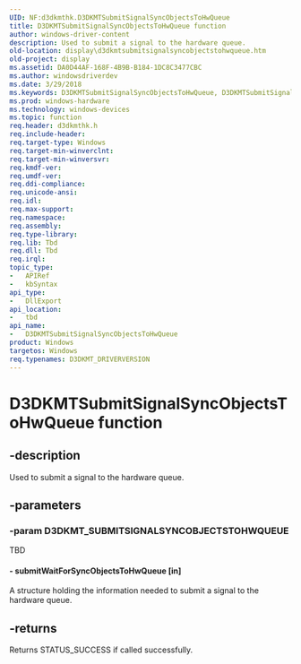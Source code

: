 ```yaml
---
UID: NF:d3dkmthk.D3DKMTSubmitSignalSyncObjectsToHwQueue
title: D3DKMTSubmitSignalSyncObjectsToHwQueue function
author: windows-driver-content
description: Used to submit a signal to the hardware queue.
old-location: display\d3dkmtsubmitsignalsyncobjectstohwqueue.htm
old-project: display
ms.assetid: DA0D44AF-168F-4B9B-B184-1DC8C3477CBC
ms.author: windowsdriverdev
ms.date: 3/29/2018
ms.keywords: D3DKMTSubmitSignalSyncObjectsToHwQueue, D3DKMTSubmitSignalSyncObjectsToHwQueue function [Display Devices], d3dkmthk/D3DKMTSubmitSignalSyncObjectsToHwQueue, display.d3dkmtsubmitsignalsyncobjectstohwqueue
ms.prod: windows-hardware
ms.technology: windows-devices
ms.topic: function
req.header: d3dkmthk.h
req.include-header: 
req.target-type: Windows
req.target-min-winverclnt: 
req.target-min-winversvr: 
req.kmdf-ver: 
req.umdf-ver: 
req.ddi-compliance: 
req.unicode-ansi: 
req.idl: 
req.max-support: 
req.namespace: 
req.assembly: 
req.type-library: 
req.lib: Tbd
req.dll: Tbd
req.irql: 
topic_type:
-	APIRef
-	kbSyntax
api_type:
-	DllExport
api_location:
-	tbd
api_name:
-	D3DKMTSubmitSignalSyncObjectsToHwQueue
product: Windows
targetos: Windows
req.typenames: D3DKMT_DRIVERVERSION
---
```


# D3DKMTSubmitSignalSyncObjectsToHwQueue function


## -description


Used to submit a signal to the hardware queue.


## -parameters




### -param D3DKMT_SUBMITSIGNALSYNCOBJECTSTOHWQUEUE

TBD




#### - submitWaitForSyncObjectsToHwQueue [in]

A structure holding the information needed to submit a signal to the hardware queue.


## -returns



Returns STATUS_SUCCESS if called successfully. 



